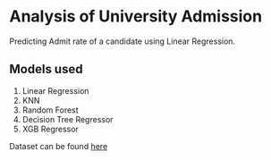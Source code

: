 # Analysis of University Admission

Predicting Admit rate of a candidate using Linear Regression. 

## Models used 
1) Linear Regression
2) KNN
3) Random Forest
4) Decision Tree Regressor
5) XGB Regressor


Dataset can be found [here](https://www.kaggle.com/datasets/akshaydattatraykhare/data-for-admission-in-the-university/data)
